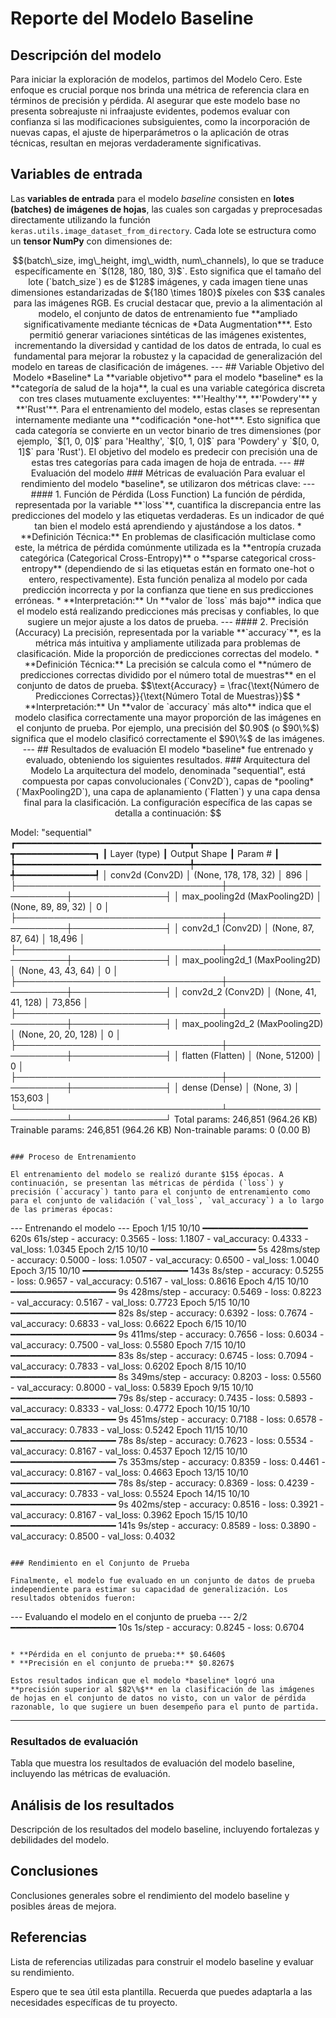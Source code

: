 

# Reporte del Modelo Baseline

## Descripción del modelo

Para iniciar la exploración de modelos, partimos del Modelo Cero. Este enfoque es crucial porque nos brinda 
una métrica de referencia clara en términos de precisión y pérdida. Al asegurar que este modelo base no presenta 
sobreajuste ni infraajuste evidentes, podemos evaluar con confianza si las modificaciones subsiguientes, 
como la incorporación de nuevas capas, el ajuste de hiperparámetros o la aplicación de otras técnicas, resultan en mejoras verdaderamente significativas.

## Variables de entrada

Las **variables de entrada** para el modelo *baseline* consisten en **lotes (batches) de imágenes de hojas**, 
las cuales son cargadas y preprocesadas directamente utilizando la función `keras.utils.image_dataset_from_directory`. 
Cada lote se estructura como un **tensor NumPy** con dimensiones de:
```math
(batch\_size, img\_height, img\_width, num\_channels),  
lo que se traduce específicamente en `$(128, 180, 180, 3)$`. Esto significa que el tamaño del lote (`batch_size`) es de $128$ imágenes, 
y cada imagen tiene unas dimensiones estandarizadas de ${180 \times 180}$ píxeles con $3$ canales para las imágenes RGB. Es crucial destacar que, 
previo a la alimentación al modelo, el conjunto de datos de entrenamiento fue **ampliado significativamente mediante técnicas de *Data Augmentation***. 
Esto permitió generar variaciones sintéticas de las imágenes existentes, incrementando la diversidad y cantidad de los datos de entrada, 
lo cual es fundamental para mejorar la robustez y la capacidad de generalización del modelo en tareas de clasificación de imágenes.

---

## Variable Objetivo del Modelo *Baseline*

La **variable objetivo** para el modelo *baseline* es la **categoría de salud de la hoja**, la cual es una variable categórica discreta con tres clases mutuamente excluyentes: **'Healthy'**, **'Powdery'** y **'Rust'**. Para el entrenamiento del modelo, estas clases se representan internamente mediante una **codificación *one-hot***. Esto significa que cada categoría se convierte en un vector binario de tres dimensiones (por ejemplo, `$[1, 0, 0]$` para 'Healthy', `$[0, 1, 0]$` para 'Powdery' y `$[0, 0, 1]$` para 'Rust'). El objetivo del modelo es predecir con precisión una de estas tres categorías para cada imagen de hoja de entrada.

---

## Evaluación del modelo

### Métricas de evaluación
Para evaluar el rendimiento del modelo *baseline*, se utilizaron dos métricas clave:

---

#### 1. Función de Pérdida (Loss Function)

La función de pérdida, representada por la variable **`loss`**, cuantifica la discrepancia entre las predicciones del modelo y las etiquetas verdaderas. Es un indicador de qué tan bien el modelo está aprendiendo y ajustándose a los datos.

* **Definición Técnica:** En problemas de clasificación multiclase como este, la métrica de pérdida comúnmente utilizada es la **entropía cruzada categórica (Categorical Cross-Entropy)** o **sparse categorical cross-entropy** (dependiendo de si las etiquetas están en formato one-hot o entero, respectivamente). Esta función penaliza al modelo por cada predicción incorrecta y por la confianza que tiene en sus predicciones erróneas.
* **Interpretación:** Un **valor de `loss` más bajo** indica que el modelo está realizando predicciones más precisas y confiables, lo que sugiere un mejor ajuste a los datos de prueba.

---

#### 2. Precisión (Accuracy)

La precisión, representada por la variable **`accuracy`**, es la métrica más intuitiva y ampliamente utilizada para problemas de clasificación. Mide la proporción de predicciones correctas del modelo.

* **Definición Técnica:** La precisión se calcula como el **número de predicciones correctas dividido por el número total de muestras** en el conjunto de datos de prueba.
    $$\text{Accuracy} = \frac{\text{Número de Predicciones Correctas}}{\text{Número Total de Muestras}}$$
* **Interpretación:** Un **valor de `accuracy` más alto** indica que el modelo clasifica correctamente una mayor proporción de las imágenes en el conjunto de prueba. Por ejemplo, una precisión del $0.90$ (o $90\%$) significa que el modelo clasificó correctamente el $90\%$ de las imágenes.

---

## Resultados de evaluación

El modelo *baseline* fue entrenado y evaluado, obteniendo los siguientes resultados.

### Arquitectura del Modelo

La arquitectura del modelo, denominada "sequential", está compuesta por capas convolucionales (`Conv2D`), capas de *pooling* (`MaxPooling2D`), una capa de aplanamiento (`Flatten`) y una capa densa final para la clasificación. La configuración específica de las capas se detalla a continuación:

```

Model: "sequential"
┏━━━━━━━━━━━━━━━━━━━━━━━━━━━━━━━━━┳━━━━━━━━━━━━━━━━━━━━━━━━┳━━━━━━━━━━━━━━━┓
┃ Layer (type)                    ┃ Output Shape           ┃       Param \# ┃
┡━━━━━━━━━━━━━━━━━━━━━━━━━━━━━━━━━╇━━━━━━━━━━━━━━━━━━━━━━━━╇━━━━━━━━━━━━━━━┩
│ conv2d (Conv2D)                 │ (None, 178, 178, 32)   │           896 │
├─────────────────────────────────┼────────────────────────┼───────────────┤
│ max\_pooling2d (MaxPooling2D)    │ (None, 89, 89, 32)     │             0 │
├─────────────────────────────────┼────────────────────────┼───────────────┤
│ conv2d\_1 (Conv2D)               │ (None, 87, 87, 64)     │        18,496 │
├─────────────────────────────────┼────────────────────────┼───────────────┤
│ max\_pooling2d\_1 (MaxPooling2D)  │ (None, 43, 43, 64)     │             0 │
├─────────────────────────────────┼────────────────────────┼───────────────┤
│ conv2d\_2 (Conv2D)               │ (None, 41, 41, 128)    │        73,856 │
├─────────────────────────────────┼────────────────────────┼───────────────┤
│ max\_pooling2d\_2 (MaxPooling2D)  │ (None, 20, 20, 128)    │             0 │
├─────────────────────────────────┼────────────────────────┼───────────────┤
│ flatten (Flatten)               │ (None, 51200)          │             0 │
├─────────────────────────────────┼────────────────────────┼───────────────┤
│ dense (Dense)                   │ (None, 3)              │       153,603 │
└─────────────────────────────────┴────────────────────────┴───────────────┘
Total params: 246,851 (964.26 KB)
Trainable params: 246,851 (964.26 KB)
Non-trainable params: 0 (0.00 B)

```

### Proceso de Entrenamiento

El entrenamiento del modelo se realizó durante $15$ épocas. A continuación, se presentan las métricas de pérdida (`loss`) y precisión (`accuracy`) tanto para el conjunto de entrenamiento como para el conjunto de validación (`val_loss`, `val_accuracy`) a lo largo de las primeras épocas:

```

\--- Entrenando el modelo ---
Epoch 1/15 10/10 ━━━━━━━━━━━━━━━━━━━━ 620s 61s/step - accuracy: 0.3565 - loss: 1.1807 - val\_accuracy: 0.4333 - val\_loss: 1.0345
Epoch 2/15 10/10 ━━━━━━━━━━━━━━━━━━━━ 5s 428ms/step - accuracy: 0.5000 - loss: 1.0507 - val\_accuracy: 0.6500 - val\_loss: 1.0040
Epoch 3/15 10/10 ━━━━━━━━━━━━━━━━━━━━ 143s 8s/step - accuracy: 0.5255 - loss: 0.9657 - val\_accuracy: 0.5167 - val\_loss: 0.8616
Epoch 4/15 10/10 ━━━━━━━━━━━━━━━━━━━━ 9s 428ms/step - accuracy: 0.5469 - loss: 0.8223 - val\_accuracy: 0.5167 - val\_loss: 0.7723
Epoch 5/15 10/10 ━━━━━━━━━━━━━━━━━━━━ 82s 8s/step - accuracy: 0.6392 - loss: 0.7674 - val\_accuracy: 0.6833 - val\_loss: 0.6622
Epoch 6/15 10/10 ━━━━━━━━━━━━━━━━━━━━ 9s 411ms/step - accuracy: 0.7656 - loss: 0.6034 - val\_accuracy: 0.7500 - val\_loss: 0.5580
Epoch 7/15 10/10 ━━━━━━━━━━━━━━━━━━━━ 83s 8s/step - accuracy: 0.6745 - loss: 0.7094 - val\_accuracy: 0.7833 - val\_loss: 0.6202
Epoch 8/15 10/10 ━━━━━━━━━━━━━━━━━━━━ 8s 349ms/step - accuracy: 0.8203 - loss: 0.5560 - val\_accuracy: 0.8000 - val\_loss: 0.5839
Epoch 9/15 10/10 ━━━━━━━━━━━━━━━━━━━━ 79s 8s/step - accuracy: 0.7435 - loss: 0.5893 - val\_accuracy: 0.8333 - val\_loss: 0.4772
Epoch 10/15 10/10 ━━━━━━━━━━━━━━━━━━━━ 9s 451ms/step - accuracy: 0.7188 - loss: 0.6578 - val\_accuracy: 0.7833 - val\_loss: 0.5242
Epoch 11/15 10/10 ━━━━━━━━━━━━━━━━━━━━ 78s 8s/step - accuracy: 0.7623 - loss: 0.5534 - val\_accuracy: 0.8167 - val\_loss: 0.4537
Epoch 12/15 10/10 ━━━━━━━━━━━━━━━━━━━━ 7s 353ms/step - accuracy: 0.8359 - loss: 0.4461 - val\_accuracy: 0.8167 - val\_loss: 0.4663
Epoch 13/15 10/10 ━━━━━━━━━━━━━━━━━━━━ 78s 8s/step - accuracy: 0.8369 - loss: 0.4239 - val\_accuracy: 0.7833 - val\_loss: 0.5524
Epoch 14/15 10/10 ━━━━━━━━━━━━━━━━━━━━ 9s 402ms/step - accuracy: 0.8516 - loss: 0.3921 - val\_accuracy: 0.8167 - val\_loss: 0.3962
Epoch 15/15 10/10 ━━━━━━━━━━━━━━━━━━━━ 141s 9s/step - accuracy: 0.8589 - loss: 0.3890 - val\_accuracy: 0.8500 - val\_loss: 0.4032

```

### Rendimiento en el Conjunto de Prueba

Finalmente, el modelo fue evaluado en un conjunto de datos de prueba independiente para estimar su capacidad de generalización. Los resultados obtenidos fueron:

```

\--- Evaluando el modelo en el conjunto de prueba ---
2/2 ━━━━━━━━━━━━━━━━━━━━ 10s 1s/step - accuracy: 0.8245 - loss: 0.6704

```

* **Pérdida en el conjunto de prueba:** $0.6460$
* **Precisión en el conjunto de prueba:** $0.8267$

Estos resultados indican que el modelo *baseline* logró una **precisión superior al $82\%$** en la clasificación de las imágenes de hojas en el conjunto de datos no visto, con un valor de pérdida razonable, lo que sugiere un buen desempeño para el punto de partida.
```

------------------------------------------------------------------------------------------------------------


### Resultados de evaluación

Tabla que muestra los resultados de evaluación del modelo baseline, incluyendo las métricas de evaluación.

## Análisis de los resultados

Descripción de los resultados del modelo baseline, incluyendo fortalezas y debilidades del modelo.

## Conclusiones

Conclusiones generales sobre el rendimiento del modelo baseline y posibles áreas de mejora.

## Referencias

Lista de referencias utilizadas para construir el modelo baseline y evaluar su rendimiento.

Espero que te sea útil esta plantilla. Recuerda que puedes adaptarla a las necesidades específicas de tu proyecto.
